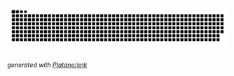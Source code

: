 <picture>
<!--   <source media="(prefers-color-scheme: dark)" srcset="https://raw.githubusercontent.com/Blank0120/Blank0120/output/github-contribution-grid-snake-dark.svg"> -->
  <source media="(prefers-color-scheme: light)" srcset="https://raw.githubusercontent.com/Blank0120/Blank0120/output/github-contribution-grid-snake.svg">
  <img alt="github contribution grid snake animation" src="https://raw.githubusercontent.com/Blank0120/Blank0120/output/github-contribution-grid-snake.svg">
</picture>

_generated with [Platane/snk](https://github.com/Platane/snk)_
